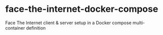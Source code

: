 # face-the-internet-docker-compose
Face The Internet client &amp; server setup in a Docker compose multi-container definition
